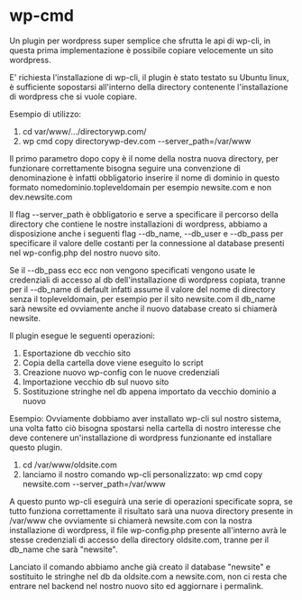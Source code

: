 # wp-cmd

Un plugin per wordpress super semplice che sfrutta le api di wp-cli, in questa prima implementazione è possibile copiare velocemente un sito wordpress.

E' richiesta l'installazione di wp-cli, il plugin è stato testato su Ubuntu linux, è sufficiente sopostarsi all'interno della directory contenente l'installazione di wordpress che si vuole copiare.

Esempio di utilizzo:

1. cd var/www/.../directorywp.com/
2. wp cmd copy directorywp-dev.com --server_path=/var/www

Il primo parametro dopo copy è il nome della nostra nuova directory, per funzionare correttamente bisogna seguire una convenzione di denominazione è infatti obbligatorio inserire il nome di dominio in questo formato nomedominio.topleveldomain per esempio newsite.com e non dev.newsite.com

Il flag --server_path è obbligatorio e serve a specificare il percorso della directory che contiene le nostre installazioni di wordpress, abbiamo a disposizione anche i seguenti flag --db_name, --db_user e --db_pass per specificare il valore delle costanti per la connessione al database presenti nel wp-config.php del nostro nuovo sito.

Se il --db_pass ecc ecc non vengono specificati vengono usate le credenziali di accesso al db dell'installazione di wordpress copiata, tranne per il --db_name di default infatti assume il valore del nome di directory senza il topleveldomain, per esempio per il sito newsite.com il db_name sarà newsite ed ovviamente anche il nuovo database creato si chiamerà newsite.

Il plugin esegue le seguenti operazioni:

1. Esportazione db vecchio sito
2. Copia della cartella dove viene eseguito lo script
3. Creazione nuovo wp-config con le nuove credenziali
4. Importazione vecchio db sul nuovo sito
5. Sostituzione stringhe nel db appena importato da vecchio dominio a nuovo

Esempio:
Ovviamente dobbiamo aver installato wp-cli sul nostro sistema, una volta fatto ciò bisogna spostarsi nella cartella di nostro interesse che deve contenere un'installazione di wordpress funzionante ed installare questo plugin.

1. cd /var/www/oldsite.com
2. lanciamo il nostro comando wp-cli personalizzato: wp cmd copy newsite.com --server_path=/var/www

A questo punto wp-cli eseguirà una serie di operazioni specificate sopra, se tutto funziona correttamente il risultato sarà una nuova directory presente in /var/www che ovviamente si chiamerà newsite.com con la nostra installazione di wordpress, il file wp-config.php presente all'interno avrà le stesse credenziali di accesso della directory oldsite.com, tranne per il db_name che sarà "newsite".

Lanciato il comando abbiamo anche già creato il database "newsite" e sostituito le stringhe nel db da oldsite.com a newsite.com, non ci resta che entrare nel backend nel nostro nuovo sito ed aggiornare i permalink.  
